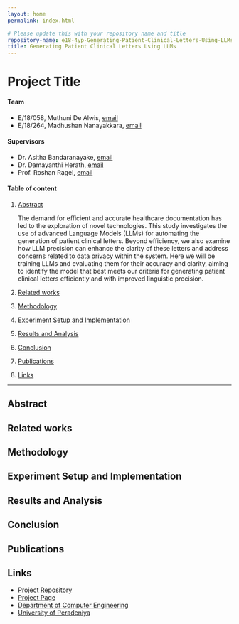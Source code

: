 ```yaml
---
layout: home
permalink: index.html

# Please update this with your repository name and title
repository-name: e18-4yp-Generating-Patient-Clinical-Letters-Using-LLMs
title: Generating Patient Clinical Letters Using LLMs
---
```


[comment]: # "This is the standard layout for the project, but you can clean this and use your own template"

# Project Title

#### Team

- E/18/058, Muthuni De Alwis, [email](e18058@eng.pdn.ac.lk)
- E/18/264, Madhushan Nanayakkara, [email](e18264@eng.pdn.ac.lk)

#### Supervisors

- Dr. Asitha Bandaranayake, [email](asithab@eng.pdn.ac.lk)
- Dr. Damayanthi Herath, [email](damayanthiherath@eng.pdn.ac.lk)
- Prof. Roshan Ragel, [email](roshanr@eng.pdn.ac.lk)

#### Table of content

1. [Abstract](#abstract)

   The demand for efficient and accurate healthcare documentation has led to the exploration of novel technologies. This study investigates the use of advanced Language Models (LLMs) for automating the generation of patient clinical letters. Beyond efficiency, we also examine how LLM precision can enhance the clarity of these letters and address concerns related to data privacy within the system. Here we will be training LLMs and evaluating them for their accuracy and clarity, aiming to identify the model that best meets our criteria for generating patient clinical letters efficiently and with improved linguistic precision.

2. [Related works](#related-works)
3. [Methodology](#methodology)
4. [Experiment Setup and Implementation](#experiment-setup-and-implementation)
5. [Results and Analysis](#results-and-analysis)
6. [Conclusion](#conclusion)
7. [Publications](#publications)
8. [Links](#links)

---

<!-- 
DELETE THIS SAMPLE before publishing to GitHub Pages !!!
This is a sample image, to show how to add images to your page. To learn more options, please refer [this](https://projects.ce.pdn.ac.lk/docs/faq/how-to-add-an-image/)
![Sample Image](./images/sample.png) 
-->


## Abstract

## Related works

## Methodology

## Experiment Setup and Implementation

## Results and Analysis

## Conclusion

## Publications
[//]: # "Note: Uncomment each once you uploaded the files to the repository"

<!-- 1. [Semester 7 report](./) -->
<!-- 2. [Semester 7 slides](./) -->
<!-- 3. [Semester 8 report](./) -->
<!-- 4. [Semester 8 slides](./) -->
<!-- 5. Author 1, Author 2 and Author 3 "Research paper title" (2021). [PDF](./). -->


## Links

[//]: # ( NOTE: EDIT THIS LINKS WITH YOUR REPO DETAILS )

- [Project Repository](https://github.com/cepdnaclk/e18-4yp-Generating-Patient-Clinical-Letters-Using-LLMs)
- [Project Page](https://cepdnaclk.github.io/e18-4yp-Generating-Patient-Clinical-Letters-Using-LLMs)
- [Department of Computer Engineering](http://www.ce.pdn.ac.lk/)
- [University of Peradeniya](https://eng.pdn.ac.lk/)

[//]: # "Please refer this to learn more about Markdown syntax"
[//]: # "https://github.com/adam-p/markdown-here/wiki/Markdown-Cheatsheet"
